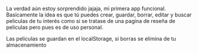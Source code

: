 La verdad aún estoy sorprendido jajaja, mi primera app funcional. Basicamente la idea es que tú puedes crear, guardar, borrar, editar y buscar peliculas de tu interés como si se tratase de una pagina de reseña de peliculas pero pues es de uso personal.

Las peliculas se guardan en el localStorage, si borras se elimina de tu almacenamiento

